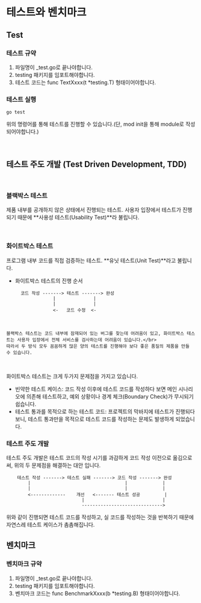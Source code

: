 # 테스트와 벤치마크

## Test

### 테스트 규약

1. 파일명이 _test.go로 끝나야합니다.
2. testing 패키지를 임포트해야합니다.
3. 테스트 코드는 func TextXxxx(t *testing.T) 형태이어야합니다.

### 테스트 실행

```shell
go test
```

위의 명령어를 통해 테스트를 진행할 수 있습니다.(단, mod init을 통해 module로 작성되어야합니다.)

</br>

## 테스트 주도 개발 (Test Driven Development, TDD)

</br>

### 블랙박스 테스트

제품 내부를 공개하지 않은 상태에서 진행되는 테스트. 사용자 입장에서 테스트가 진행되기 때문에 **사용성 테스트(Usability Test)**라 불립니다.

</br>

### 화이트박스 테스트

프로그램 내부 코드를 직접 검증하는 테스트. **유닛 테스트(Unit Test)**라고 불립니다.

- 화이트박스 테스트의 진행 순서

        코드 작성 -------> 테스트 -------> 완성
                    |              |
                    |              |
                    <-   코드 수정  <-

</br>

    블랙박스 테스트는 코드 내부에 잠재되어 있는 버그를 찾는데 어려움이 있고, 화이트박스 테스트는 사용자 입장에서 전체 서비스를 검사하는데 어려움이 있습니다.</br>
    따라서 두 방식 모두 꼼꼼하게 많은 양의 테스트를 진행해야 보다 좋은 품질의 제품을 만들 수 있습니다.

</br>

화이트박스 테스트는 크게 두가지 문제점을 가지고 있습니다.

- 빈약한 테스트 케이스: 코드 작성 이후에 테스트 코드를 작성하다 보면 메인 시나리오에 의존해 테스트하고, 예외 상황이나 경계 체크(Boundary Check)가 무시되기 쉽습니다.
- 테스트 통과를 목적으로 하는 테스트 코드: 프로젝트의 막바지에 테스트가 진행되다 보니, 테스트 통과만을 목적으로 테스트 코드를 작성하는 문제도 발생하게 되었습니다.

### 테스트 주도 개발

테스트 주도 개발은 테스트 코드의 작성 시기를 과감하게 코드 작성 이전으로 옮김으로써, 위의 두 문제점을 해결하는 대안 입니다.</br>

        테스트 작성 -------> 테스트 실패 -------> 코드 작성 -------> 완성
            |                                   |             |
            |                                   |             |
            <-------------    개선   <------- 테스트 성공         |
                                |                             |
                                ------------------------------>

위와 같이 진행되면 테스트 코드를 작성하고, 실 코드를 작성하는 것을 반복하기 때문에 자연스레 테스트 케이스가 촘촘해집니다.

## 벤치마크

### 벤치마크 규약

1. 파일명이 _test.go로 끝나야합니다.
2. testing 패키지를 임포트해야합니다.
3. 벤치마크 코드는 func BenchmarkXxxx(b *testing.B) 형태이어야합니다.
